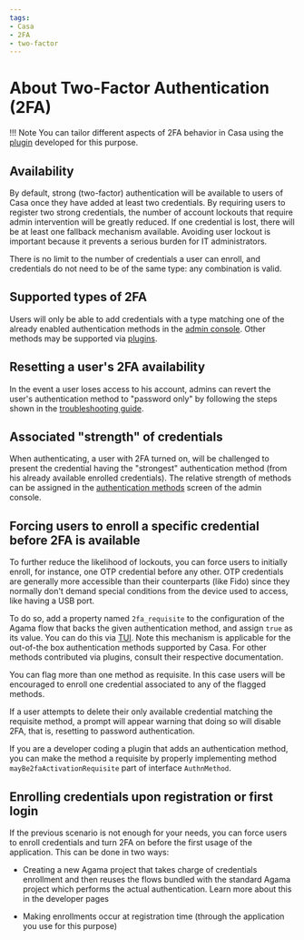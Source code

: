 ```yaml
---
tags:
- Casa
- 2FA
- two-factor
---
```


# About Two-Factor Authentication (2FA)

!!! Note
    You can tailor different aspects of 2FA behavior in Casa using the [plugin](../plugins/2fa-settings.md) developed 
    for this purpose.

## Availability

By default, strong (two-factor) authentication will be available to users of Casa once they have added at least two 
credentials. By requiring users to register two strong credentials, the number of account lockouts that require admin 
intervention will be greatly reduced. If one credential is lost, there will be at least one fallback mechanism 
available. Avoiding user lockout is important because it prevents a serious burden for IT administrators.

There is no limit to the number of credentials a user can enroll, and credentials do not need to be of the same type: 
any combination is valid. 

## Supported types of 2FA

Users will only be able to add credentials with a type matching one of the already enabled authentication methods in 
the [admin console](./admin-console.md#enabled-methods). Other methods may be supported via [plugins](../index.md#existing-plugins).

## Resetting a user's 2FA availability

In the event a user loses access to his account, admins can revert the user's authentication method to "password only" 
by following the steps shown in the [troubleshooting guide](./faq.md).

## Associated "strength" of credentials

When authenticating, a user with 2FA turned on, will be challenged to present the credential having the "strongest" 
authentication method (from his already available enrolled credentials). The relative strength of methods can be assigned in the [authentication methods](./admin-console.md#authentication-methods) screen of the admin console.

## Forcing users to enroll a specific credential before 2FA is available

To further reduce the likelihood of lockouts, you can force users to initially enroll, for instance, one OTP 
credential before any other. OTP credentials are generally more accessible than their counterparts (like Fido) since 
they normally don't demand special conditions from the device used to access, like having a USB port.

To do so, add a property named `2fa_requisite` to the configuration of the Agama flow that backs the given authentication method, and assign `true` as its value. You can do this via [TUI](../../admin/config-guide/auth-server-config/agama-project-configuration/#agama-project-configuration-screen). Note
this mechanism is applicable for the out-of-the box authentication methods supported by Casa. For other methods contributed via plugins, consult their respective documentation.

You can flag more than one method as requisite. In this case users will be encouraged to enroll one credential 
associated to any of the flagged methods.

If a user attempts to delete their only available credential matching the requisite method, a prompt will appear 
warning that doing so will disable 2FA, that is, resetting to password authentication.

If you are a developer coding a plugin that adds an authentication method, you can make the method a requisite by properly implementing method `mayBe2faActivationRequisite` part of interface `AuthnMethod`.

## Enrolling credentials upon registration or first login

If the previous scenario is not enough for your needs, you can force users to enroll credentials and turn 2FA on 
before the first usage of the application. This can be done in two ways:

- Creating a new Agama project that takes charge of credentials enrollment and then reuses the flows bundled with the standard Agama project which performs the actual authentication. Learn more about this in the developer pages

- Making enrollments occur at registration time (through the application you use for this purpose)

